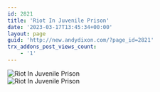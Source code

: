 ```yaml
---
id: 2821
title: 'Riot In Juvenile Prison'
date: '2023-03-17T13:45:34+00:00'
layout: page
guid: 'http://new.andydixon.com/?page_id=2821'
trx_addons_post_views_count:
    - '1'
---
```


![Riot In Juvenile Prison](https://i0.wp.com/assets.g8x2.ldn.idrivee2-23.com/posters/Riot%20In%20Juvenile%20Prison%2001.jpg?w=1200&ssl=1 "Riot In Juvenile Prison")  
![Riot In Juvenile Prison](https://i0.wp.com/assets.g8x2.ldn.idrivee2-23.com/posters/Riot%20In%20Juvenile%20Prison%2002.jpg?w=1200&ssl=1 "Riot In Juvenile Prison")